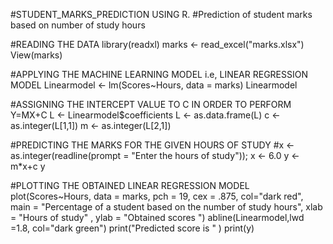 #STUDENT_MARKS_PREDICTION USING R.
#Prediction of student marks based on number of study hours


#READING THE DATA
library(readxl)
marks <- read_excel("marks.xlsx")
View(marks)


#APPLYING THE MACHINE LEARNING MODEL i.e, LINEAR REGRESSION MODEL
Linearmodel <- lm(Scores~Hours, data = marks) 
Linearmodel


#ASSIGNING THE INTERCEPT VALUE TO C IN ORDER TO PERFORM Y=MX+C
L <- Linearmodel$coefficients
L <- as.data.frame(L)
c <- as.integer(L[1,1])
m <- as.integer(L[2,1])


#PREDICTING THE MARKS FOR THE GIVEN HOURS OF STUDY
#x <- as.integer(readline(prompt = "Enter the hours of study"));
x <- 6.0
y <- m*x+c
y

#PLOTTING THE OBTAINED LINEAR REGRESSION MODEL
plot(Scores~Hours, data = marks, pch = 19, cex = .875, col="dark red", 
     main = "Percentage of a student based on the number of study hours",
     xlab = "Hours of study" , ylab = "Obtained scores ")
abline(Linearmodel,lwd =1.8, col="dark green")
print("Predicted score is " )
print(y)

